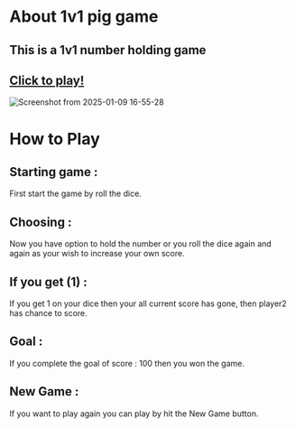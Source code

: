 # About 1v1 pig game
## This is a 1v1 number holding game 
## [Click to play!](https://pig-game-2v2.netlify.app/)
![Screenshot from 2025-01-09 16-55-28](https://github.com/user-attachments/assets/c3befe07-56ef-4dab-9181-3d4ea3d4597b)

# How to Play
## Starting game :
First start the game by roll the dice.
## Choosing :
Now you have option to hold the number or you roll the dice again and again as your wish to increase your own score.
## If you get (1) :
If you get 1 on your dice then your all current score has gone, then player2 has chance to score.
## Goal :
If you complete the goal of score : 100 then you won the game.
## New Game :
If you want to play again you can play by hit the New Game button.


